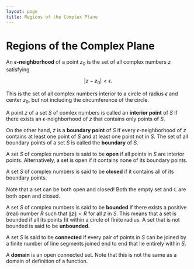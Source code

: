 ```yaml
---
layout: page
title: Regions of the Complex Plane
---
```


# Regions of the Complex Plane

An **$\epsilon$-neighborhood** of a point $z_0$ is the set of all complex numbers $z$ satisfying

$$ | z - z_0 | < \epsilon. $$

This is the set of all complex numbers interior to a circle of radius $\epsilon$ and center $z_0$, but not including the circumference of the circle.

A point $z$ of a set $S$ of comlex numbers is called an **interior point** of $S$ if there exists an $\epsilon$-neighborhood of $z$ that contains only points of $S$.

On the other hand, $z$ is a **boundary point** of $S$ if every $\epsilon$-neighborhood of $z$ contains at least one point of $S$ and at least one point not in $S$. The set of all boundary points of a set $S$ is called the **boundary** of $S$.

A set $S$ of complex numbers is said to be **open** if all points in $S$ are interior points. Alternatively, a set is open if it contains none of its boundary points.

A set $S$ of complex numbers is said to be **closed** if it contains all of its boundary points.

Note that a set can be both open and closed! Both the empty set and $\mathbb{C}$ are both open and closed.

A set $S$ of complex numbers is said to be **bounded** if there exists a positive (real) number $R$ such that $\|z\| < R$ for all $z$ in $S$. This means that a set is bounded if all its points fit within a circle of finite radius. A set that is not bounded is said to be **unbounded**.

A set $S$ is said to be **connected** if every pair of points in $S$ can be joined by a finite number of line segments joined end to end that lie entirely within $S$.

A **domain** is an open connected set. Note that this is not the same as a domain of definition of a function.
